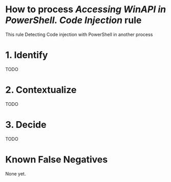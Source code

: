 # How to process *Accessing WinAPI in PowerShell. Code Injection* rule
This rule Detecting Code injection with PowerShell in another process

# 1. Identify
TODO

# 2. Contextualize
TODO

# 3. Decide
TODO

# Known False Negatives
None yet.
